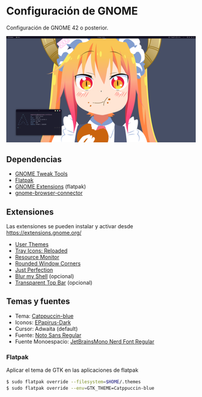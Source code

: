 # Configuración de GNOME

Configuración de GNOME 42 o posterior.

![gnome-desktop](assets/gnome-desktop.png)

## Dependencias

* [GNOME Tweak Tools](https://archlinux.org/packages/extra/any/gnome-tweaks/)
* [Flatpak](https://flatpak.org/)
* [GNOME Extensions](https://flathub.org/apps/details/org.gnome.Extensions) (flatpak)
* [gnome-browser-connector](https://aur.archlinux.org/packages/gnome-browser-connector)

## Extensiones

Las extensiones se pueden instalar y activar desde https://extensions.gnome.org/

* [User Themes](https://extensions.gnome.org/extension/19/user-themes/)
* [Tray Icons: Reloaded](https://extensions.gnome.org/extension/2890/tray-icons-reloaded/)
* [Resource Monitor](https://extensions.gnome.org/extension/1634/resource-monitor/)
* [Rounded Window Corners](https://extensions.gnome.org/extension/5237/rounded-window-corners/)
* [Just Perfection](https://extensions.gnome.org/extension/3843/just-perfection/)
* [Blur my Shell](https://extensions.gnome.org/extension/3193/blur-my-shell/) (opcional)
* [Transparent Top Bar](https://extensions.gnome.org/extension/3960/transparent-top-bar-adjustable-transparency/) (opcional)

## Temas y fuentes

* Tema: [Catppuccin-blue](https://github.com/catppuccin/gtk)
* Iconos: [EPapirus-Dark](https://github.com/PapirusDevelopmentTeam/papirus-icon-theme)
* Cursor: Adwaita (default)
* Fuente: [Noto Sans Regular](https://fonts.google.com/noto/specimen/Noto+Sans)
* Fuente Monoespacio: [JetBrainsMono Nerd Font Regular](https://github.com/ryanoasis/nerd-fonts/blob/master/patched-fonts/JetBrainsMono/Ligatures/Regular/complete/JetBrains%20Mono%20Regular%20Nerd%20Font%20Complete%20Mono.ttf)

### Flatpak

Aplicar el tema de GTK en las aplicaciones de flatpak

```sh
$ sudo flatpak override --filesystem=$HOME/.themes
$ sudo flatpak override --env=GTK_THEME=Catppuccin-blue
```
